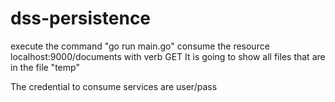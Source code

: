 # dss-persistence

execute the command "go run main.go"
consume the resource localhost:9000/documents with verb GET
It is going to show all files that are in the file "temp"

The credential to consume services are  user/pass
